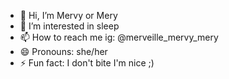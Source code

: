 - 👋 Hi, I’m Mervy or Mery
- 👀 I’m interested in sleep
- 📫 How to reach me ig: @merveille_mervy_mery
- 😄 Pronouns: she/her
- ⚡ Fun fact: I don't bite I'm nice ;)

<!---
MervyMery/MervyMery is a ✨ special ✨ repository because its `README.md` (this file) appears on your GitHub profile.
You can click the Preview link to take a look at your changes.
--->
